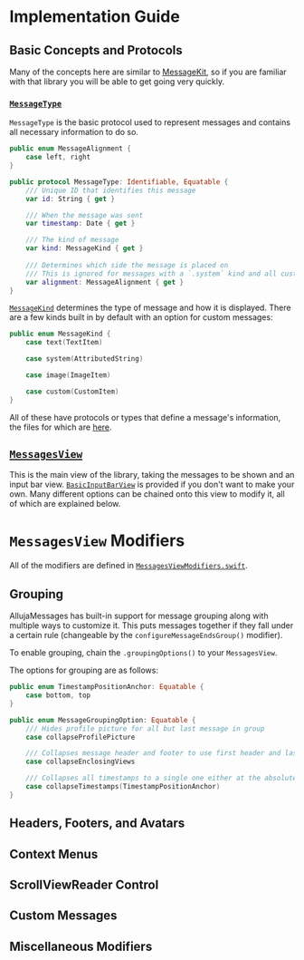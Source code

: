#  Implementation Guide

## Basic Concepts and Protocols

Many of the concepts here are similar to [MessageKit](https://github.com/MessageKit/MessageKit), so if you are familiar with that library you will be able to get going very quickly.

### [`MessageType`](../Sources/AllujaMessages/Models/MessageType.swift)
`MessageType` is the basic protocol used to represent messages and contains all necessary information to do so.

```swift
public enum MessageAlignment {
    case left, right
}

public protocol MessageType: Identifiable, Equatable {
    /// Unique ID that identifies this message
    var id: String { get }

    /// When the message was sent
    var timestamp: Date { get }

    /// The kind of message
    var kind: MessageKind { get }
    
    /// Determines which side the message is placed on
    /// This is ignored for messages with a `.system` kind and all custom messages
    var alignment: MessageAlignment { get }
}
```

[`MessageKind`](../Sources/AllujaMessages/Models/MessageKind.swift) determines the type of message and how it is displayed. There are a few kinds built in by default with an option for custom messages:

```swift
public enum MessageKind {
    case text(TextItem)

    case system(AttributedString)

    case image(ImageItem)

    case custom(CustomItem)
}
```

All of these have protocols or types that define a message's information, the files for which are [here](../Sources/AllujaMessages/Models/Items).

## [`MessagesView`](../Sources/AllujaMessages/Views/MessagesView.swift)
This is the main view of the library, taking the messages to be shown and an input bar view. [`BasicInputBarView`](../Sources/AllujaMessages/Views/BasicInputBarView.swift) is provided if you don't want to make your own. Many different options can be chained onto this view to modify it, all of which are explained below.

# `MessagesView` Modifiers

All of the modifiers are defined in [`MessagesViewModifiers.swift`](../Sources/AllujaMessages/Views/MessagesViewModifiers.swift).

## Grouping
AllujaMessages has built-in support for message grouping along with multiple ways to customize it. This puts messages together if they fall under a certain rule (changeable by the `configureMessageEndsGroup()` modifier).

To enable grouping, chain the `.groupingOptions()` to your `MessagesView`.

The options for grouping are as follows:
```swift
public enum TimestampPositionAnchor: Equatable {
    case bottom, top
}

public enum MessageGroupingOption: Equatable {
    /// Hides profile picture for all but last message in group
    case collapseProfilePicture

    /// Collapses message header and footer to use first header and last footer for message chain
    case collapseEnclosingViews

    /// Collapses all timestamps to a single one either at the absolute top or bottom of the group
    case collapseTimestamps(TimestampPositionAnchor)
}
```

## Headers, Footers, and Avatars

## Context Menus

## ScrollViewReader Control

## Custom Messages

## Miscellaneous Modifiers